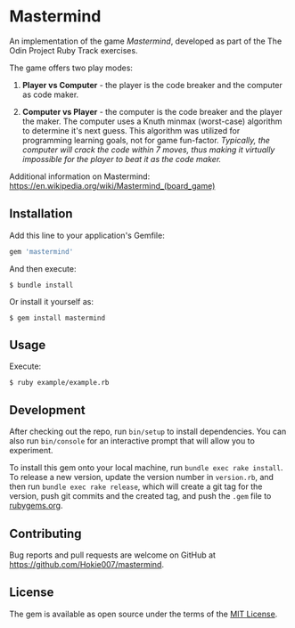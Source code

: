 # Mastermind

An implementation of the game *Mastermind*, developed as part of the The Odin Project Ruby Track exercises.


The game offers two play modes:
1. **Player vs Computer** - the player is the code breaker and the computer as code maker.
   
2. **Computer vs Player** - the computer is the code breaker and the player the maker.  The computer uses a Knuth minmax (worst-case) algorithm to determine it's next guess.  This algorithm was utilized for programming learning goals, not for game fun-factor.  *Typically, the computer will crack the code within 7 moves, thus making it virtually impossible for the player to beat it as the code maker.*  

Additional information on Mastermind:
https://en.wikipedia.org/wiki/Mastermind_(board_game)

## Installation

Add this line to your application's Gemfile:

```ruby
gem 'mastermind'
```

And then execute:

    $ bundle install

Or install it yourself as:

    $ gem install mastermind

## Usage

Execute:

    $ ruby example/example.rb

## Development

After checking out the repo, run `bin/setup` to install dependencies. You can also run `bin/console` for an interactive prompt that will allow you to experiment.

To install this gem onto your local machine, run `bundle exec rake install`. To release a new version, update the version number in `version.rb`, and then run `bundle exec rake release`, which will create a git tag for the version, push git commits and the created tag, and push the `.gem` file to [rubygems.org](https://rubygems.org).

## Contributing

Bug reports and pull requests are welcome on GitHub at https://github.com/Hokie007/mastermind.

## License

The gem is available as open source under the terms of the [MIT License](https://opensource.org/licenses/MIT).
